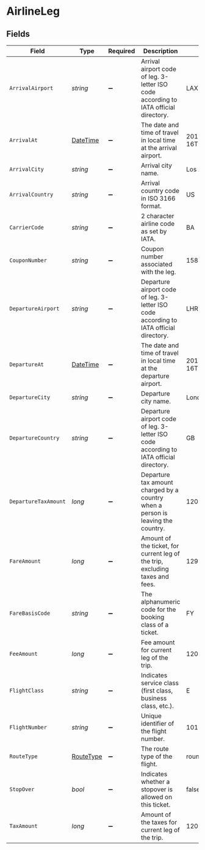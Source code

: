 # AirlineLeg


## Fields

| Field                                                                                  | Type                                                                                   | Required                                                                               | Description                                                                            | Example                                                                                |
| -------------------------------------------------------------------------------------- | -------------------------------------------------------------------------------------- | -------------------------------------------------------------------------------------- | -------------------------------------------------------------------------------------- | -------------------------------------------------------------------------------------- |
| `ArrivalAirport`                                                                       | *string*                                                                               | :heavy_minus_sign:                                                                     | Arrival airport code of leg. 3-letter ISO code according to IATA official directory.   | LAX                                                                                    |
| `ArrivalAt`                                                                            | [DateTime](https://learn.microsoft.com/en-us/dotnet/api/system.datetime?view=net-5.0)  | :heavy_minus_sign:                                                                     | The date and time of travel in local time at the arrival airport.                      | 2013-07-16T19:23:00.000+00:00                                                          |
| `ArrivalCity`                                                                          | *string*                                                                               | :heavy_minus_sign:                                                                     | Arrival city name.                                                                     | Los Angeles                                                                            |
| `ArrivalCountry`                                                                       | *string*                                                                               | :heavy_minus_sign:                                                                     | Arrival country code in ISO 3166 format.                                               | US                                                                                     |
| `CarrierCode`                                                                          | *string*                                                                               | :heavy_minus_sign:                                                                     | 2 character airline code as set by IATA.                                               | BA                                                                                     |
| `CouponNumber`                                                                         | *string*                                                                               | :heavy_minus_sign:                                                                     | Coupon number associated with the leg.                                                 | 15885566                                                                               |
| `DepartureAirport`                                                                     | *string*                                                                               | :heavy_minus_sign:                                                                     | Departure airport code of leg. 3-letter ISO code according to IATA official directory. | LHR                                                                                    |
| `DepartureAt`                                                                          | [DateTime](https://learn.microsoft.com/en-us/dotnet/api/system.datetime?view=net-5.0)  | :heavy_minus_sign:                                                                     | The date and time of travel in local time at the departure airport.                    | 2013-07-16T19:23:00.000+00:00                                                          |
| `DepartureCity`                                                                        | *string*                                                                               | :heavy_minus_sign:                                                                     | Departure city name.                                                                   | London                                                                                 |
| `DepartureCountry`                                                                     | *string*                                                                               | :heavy_minus_sign:                                                                     | Departure airport code of leg. 3-letter ISO code according to IATA official directory. | GB                                                                                     |
| `DepartureTaxAmount`                                                                   | *long*                                                                                 | :heavy_minus_sign:                                                                     | Departure tax amount charged by a country when a person is leaving the country.        | 1200                                                                                   |
| `FareAmount`                                                                           | *long*                                                                                 | :heavy_minus_sign:                                                                     | Amount of the ticket, for current leg of the trip, excluding taxes and fees.           | 129900                                                                                 |
| `FareBasisCode`                                                                        | *string*                                                                               | :heavy_minus_sign:                                                                     | The alphanumeric code for the booking class of a ticket.                               | FY                                                                                     |
| `FeeAmount`                                                                            | *long*                                                                                 | :heavy_minus_sign:                                                                     | Fee amount for current leg of the trip.                                                | 1200                                                                                   |
| `FlightClass`                                                                          | *string*                                                                               | :heavy_minus_sign:                                                                     | Indicates service class (first class, business class, etc.).                           | E                                                                                      |
| `FlightNumber`                                                                         | *string*                                                                               | :heavy_minus_sign:                                                                     | Unique identifier of the flight number.                                                | 101                                                                                    |
| `RouteType`                                                                            | [RouteType](../../Models/Components/RouteType.md)                                      | :heavy_minus_sign:                                                                     | The route type of the flight.                                                          | round_trip                                                                             |
| `StopOver`                                                                             | *bool*                                                                                 | :heavy_minus_sign:                                                                     | Indicates whether a stopover is allowed on this ticket.                                | false                                                                                  |
| `TaxAmount`                                                                            | *long*                                                                                 | :heavy_minus_sign:                                                                     | Amount of the taxes for current leg of the trip.                                       | 1200                                                                                   |